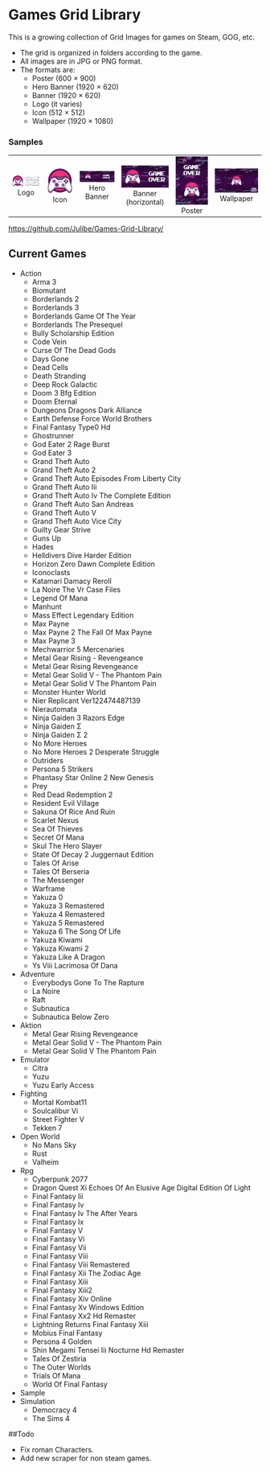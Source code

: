 


# Games Grid Library
This is a growing collection of Grid Images for games on Steam, GOG, etc.

 - The grid is organized in folders according to the game.
 - All images are in JPG or PNG format.
 - The formats are:
	 - Poster (600 × 900)
	 - Hero Banner (1920 × 620)
	 - Banner (1920 × 620)
	 - Logo (it varies)
	 - Icon (512 × 512)
	 - Wallpaper (1920 × 1080)

### Samples
<table>
	<tr align="center">
		<td>
			<img src="https://github.com/Julibe/Games-Grid-Library/raw/main/Sample/logo.png" width="250px"><br><center>Logo</center>
		</td>
		<td>
			<img src="https://github.com/Julibe/Games-Grid-Library/raw/main/Sample/icon.png" width="250px"><br><center>Icon</center>
		</td>
		<td>
			<img src="https://github.com/Julibe/Games-Grid-Library/raw/main/Sample/hero.jpg" width="250px"><br><center>Hero Banner</center>
		</td>
		<td>
			<img src="https://github.com/Julibe/Games-Grid-Library/raw/main/Sample/horizontal.jpg" width="250px"><br><center>Banner (horizontal)</center>
		</td>
		<td>
			<img src="https://github.com/Julibe/Games-Grid-Library/raw/main/Sample/poster.jpg" width="250px"><br><center>Poster</center>
		</td>
		<td>
			<img src="https://github.com/Julibe/Games-Grid-Library/raw/main/Sample/wallpaper.jpg" width="250px"><br><center>Wallpaper</center>
		</td>
	</tr>
</table>


https://github.com/Julibe/Games-Grid-Library/


## Current Games
 - Action
	 - Arma 3
	 - Biomutant
	 - Borderlands 2
	 - Borderlands 3
	 - Borderlands Game Of The Year
	 - Borderlands The Presequel
	 - Bully Scholarship Edition
	 - Code Vein
	 - Curse Of The Dead Gods
	 - Days Gone
	 - Dead Cells
	 - Death Stranding
	 - Deep Rock Galactic
	 - Doom 3 Bfg Edition
	 - Doom Eternal
	 - Dungeons  Dragons Dark Alliance
	 - Earth Defense Force World Brothers
	 - Final Fantasy Type0 Hd
	 - Ghostrunner
	 - God Eater 2 Rage Burst
	 - God Eater 3
	 - Grand Theft Auto
	 - Grand Theft Auto 2
	 - Grand Theft Auto Episodes From Liberty City
	 - Grand Theft Auto Iii
	 - Grand Theft Auto Iv The Complete Edition
	 - Grand Theft Auto San Andreas
	 - Grand Theft Auto V
	 - Grand Theft Auto Vice City
	 - Guilty Gear Strive
	 - Guns Up
	 - Hades
	 - Helldivers Dive Harder Edition
	 - Horizon Zero Dawn Complete Edition
	 - Iconoclasts
	 - Katamari Damacy Reroll
	 - La Noire The Vr Case Files
	 - Legend Of Mana
	 - Manhunt
	 - Mass Effect Legendary Edition
	 - Max Payne
	 - Max Payne 2 The Fall Of Max Payne
	 - Max Payne 3
	 - Mechwarrior 5 Mercenaries
	 - Metal Gear Rising - Revengeance
	 - Metal Gear Rising Revengeance
	 - Metal Gear Solid V - The Phantom Pain
	 - Metal Gear Solid V The Phantom Pain
	 - Monster Hunter World
	 - Nier Replicant Ver122474487139
	 - Nierautomata
	 - Ninja Gaiden 3 Razors Edge
	 - Ninja Gaiden Σ
	 - Ninja Gaiden Σ 2
	 - No More Heroes
	 - No More Heroes 2 Desperate Struggle
	 - Outriders
	 - Persona 5 Strikers
	 - Phantasy Star Online 2 New Genesis
	 - Prey
	 - Red Dead Redemption 2
	 - Resident Evil Village
	 - Sakuna Of Rice And Ruin
	 - Scarlet Nexus
	 - Sea Of Thieves
	 - Secret Of Mana
	 - Skul The Hero Slayer
	 - State Of Decay 2 Juggernaut Edition
	 - Tales Of Arise
	 - Tales Of Berseria
	 - The Messenger
	 - Warframe
	 - Yakuza 0
	 - Yakuza 3 Remastered
	 - Yakuza 4 Remastered
	 - Yakuza 5 Remastered
	 - Yakuza 6 The Song Of Life
	 - Yakuza Kiwami
	 - Yakuza Kiwami 2
	 - Yakuza Like A Dragon
	 - Ys Viii Lacrimosa Of Dana
 - Adventure
	 - Everybodys Gone To The Rapture
	 - La Noire
	 - Raft
	 - Subnautica
	 - Subnautica Below Zero
 - Aktion
	 - Metal Gear Rising Revengeance
	 - Metal Gear Solid V - The Phantom Pain
	 - Metal Gear Solid V The Phantom Pain
 - Emulator
	 - Citra
	 - Yuzu
	 - Yuzu Early Access
 - Fighting
	 - Mortal Kombat11
	 - Soulcalibur Vi
	 - Street Fighter V
	 - Tekken 7
 - Open World
	 - No Mans Sky
	 - Rust
	 - Valheim
 - Rpg
	 - Cyberpunk 2077
	 - Dragon Quest Xi Echoes Of An Elusive Age  Digital Edition Of Light
	 - Final Fantasy Iii
	 - Final Fantasy Iv
	 - Final Fantasy Iv The After Years
	 - Final Fantasy Ix
	 - Final Fantasy V
	 - Final Fantasy Vi
	 - Final Fantasy Vii
	 - Final Fantasy Viii
	 - Final Fantasy Viii  Remastered
	 - Final Fantasy Xii The Zodiac Age
	 - Final Fantasy Xiii
	 - Final Fantasy Xiii2
	 - Final Fantasy Xiv Online
	 - Final Fantasy Xv Windows Edition
	 - Final Fantasy Xx2 Hd Remaster
	 - Lightning Returns Final Fantasy Xiii
	 - Mobius Final Fantasy
	 - Persona 4 Golden
	 - Shin Megami Tensei Iii Nocturne Hd Remaster
	 - Tales Of Zestiria
	 - The Outer Worlds
	 - Trials Of Mana
	 - World Of Final Fantasy
 - Sample
 - Simulation
	 - Democracy 4
	 - The Sims 4

##Todo
 - Fix roman Characters.
 - Add new scraper for non steam games.
